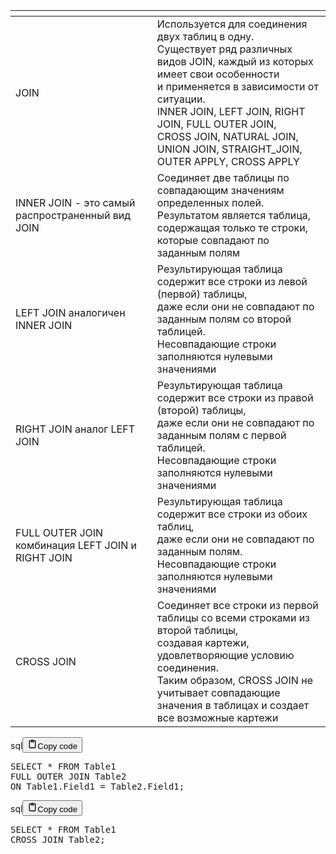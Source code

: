 <table>
<thead>
<tr>
<th></th>
<th></th>
</tr>
</thead>
<tbody>
<tr>
<td>JOIN</td>
<td>Используется для соединения двух таблиц в одну.<br>Существует ряд различных видов JOIN, каждый из которых имеет свои особенности<br>и применяется в зависимости от ситуации.<br>INNER JOIN, LEFT JOIN, RIGHT JOIN, FULL OUTER JOIN,<br>CROSS JOIN, NATURAL JOIN, UNION JOIN, STRAIGHT_JOIN, OUTER APPLY, CROSS APPLY</td>
</tr>
<tr>
<td>INNER JOIN - это самый распространенный вид JOIN</td>
<td>Соединяет две таблицы по совпадающим значениям определенных полей.<br>Результатом является таблица, содержащая только те строки,<br>которые совпадают по заданным полям</td>
</tr>
<tr>
<td>LEFT JOIN аналогичен INNER JOIN</td>
<td>Результирующая таблица содержит все строки из левой (первой) таблицы,<br>даже если они не совпадают по заданным полям со второй таблицей.<br>Несовпадающие строки заполняются нулевыми значениями</td>
</tr>
<tr>
<td>RIGHT JOIN аналог LEFT JOIN</td>
<td>Результирующая таблица содержит все строки из правой (второй) таблицы,<br>даже если они не совпадают по заданным полям с первой таблицей.<br>Несовпадающие строки заполняются нулевыми значениями</td>
</tr>
<tr>
<td>FULL OUTER JOIN комбинация LEFT JOIN и RIGHT JOIN</td>
<td>Результирующая таблица содержит все строки из обоих таблиц,<br>даже если они не совпадают по заданным полям.<br>Несовпадающие строки заполняются нулевыми значениями</td>
</tr>
<tr>
<td>CROSS JOIN</td>
<td>Cоединяет все строки из первой таблицы со всеми строками из второй таблицы,<br>создавая картежи, удовлетворяющие условию соединения.<br>Таким образом, CROSS JOIN не учитывает совпадающие<br>значения в таблицах и создает все возможные картежи</td>
</tr>
</tbody>
</table>
<div class="code_element"><div class="lang_line"><text>sql</text><button class="copy_code_button" onclick="CopyCode(this)"><svg style="width: 1.2em;height: 1.2em;" aria-hidden="true" xmlns="http://www.w3.org/2000/svg" fill="none" viewBox="0 0 24 24"><path stroke="currentColor" stroke-linecap="round" stroke-linejoin="round" stroke-width="2" d="M15 4h3a1 1 0 0 1 1 1v15a1 1 0 0 1-1 1H6a1 1 0 0 1-1-1V5a1 1 0 0 1 1-1h3m0 3h6m-5-4v4h4V3h-4Z"/></svg><text class="unselectable">Copy code</text></button></div><div class="code language-sql"><div class="highlight"><pre><span></span><span class="k">SELECT</span><span class="w"> </span><span class="o">*</span><span class="w"> </span><span class="k">FROM</span><span class="w"> </span><span class="n">Table1</span>
<span class="k">FULL</span><span class="w"> </span><span class="k">OUTER</span><span class="w"> </span><span class="k">JOIN</span><span class="w"> </span><span class="n">Table2</span>
<span class="k">ON</span><span class="w"> </span><span class="n">Table1</span><span class="p">.</span><span class="n">Field1</span><span class="w"> </span><span class="o">=</span><span class="w"> </span><span class="n">Table2</span><span class="p">.</span><span class="n">Field1</span><span class="p">;</span>
</pre></div></div></div>

<div class="code_element"><div class="lang_line"><text>sql</text><button class="copy_code_button" onclick="CopyCode(this)"><svg style="width: 1.2em;height: 1.2em;" aria-hidden="true" xmlns="http://www.w3.org/2000/svg" fill="none" viewBox="0 0 24 24"><path stroke="currentColor" stroke-linecap="round" stroke-linejoin="round" stroke-width="2" d="M15 4h3a1 1 0 0 1 1 1v15a1 1 0 0 1-1 1H6a1 1 0 0 1-1-1V5a1 1 0 0 1 1-1h3m0 3h6m-5-4v4h4V3h-4Z"/></svg><text class="unselectable">Copy code</text></button></div><div class="code language-sql"><div class="highlight"><pre><span></span><span class="k">SELECT</span><span class="w"> </span><span class="o">*</span><span class="w"> </span><span class="k">FROM</span><span class="w"> </span><span class="n">Table1</span>
<span class="k">CROSS</span><span class="w"> </span><span class="k">JOIN</span><span class="w"> </span><span class="n">Table2</span><span class="p">;</span>
</pre></div></div></div>